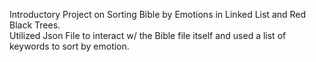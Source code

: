 Introductory Project on Sorting Bible by Emotions in Linked List and Red Black Trees.  
Utilized Json File to interact w/ the Bible file itself and used a list of keywords to sort by emotion.
